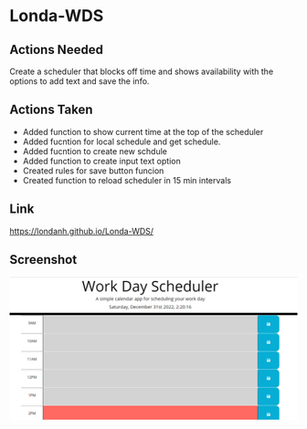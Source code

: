 # Londa-WDS

## Actions Needed
Create a scheduler that blocks off time and shows availability with the options to add text and save the info.

## Actions Taken
* Added function to show current time at the top of the scheduler
* Added fucntion for local schedule and get schedule.
* Added fucntion to create new schdule
* Added function to create input text option
* Created rules for save button funcion
* Created function to reload scheduler in 15 min intervals

## Link
https://londanh.github.io/Londa-WDS/

## Screenshot
<img src="Assets/wdsscreenshot.png">
